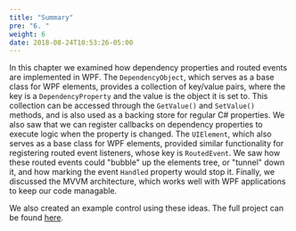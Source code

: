 ```yaml
---
title: "Summary"
pre: "6. "
weight: 6
date: 2018-08-24T10:53:26-05:00
---
```


In this chapter we examined how dependency properties and routed events are implemented in WPF.  The `DependencyObject`, which serves as a base class for WPF elements, provides a collection of key/value pairs, where the key is a `DependencyProperty` and the value is the object it is set to.  This collection can be accessed through the `GetValue()` and `SetValue()` methods, and is also used as a backing store for regular C# properties.  We also saw that we can register callbacks on dependency properties to execute logic when the property is changed.  The `UIElement`, which also serves as a base class for WPF elements, provided similar functionality for registering routed event listeners, whose key is `RoutedEvent`.  We saw how these routed events could "bubble" up the elements tree, or "tunnel" down it, and how marking the event `Handled` property would stop it.  Finally, we discussed the MVVM architecture, which works well with WPF applications to keep our code managable.

We also created an example control using these ideas.  The full project can be found [here](https://github.com/ksu-cis/CustomDependencyObjectExample).
